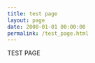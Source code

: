 ```yaml
---
title: test page
layout: page
date: 2000-01-01 00:00:00
permalink: /test_page.html
---
```


TEST PAGE
